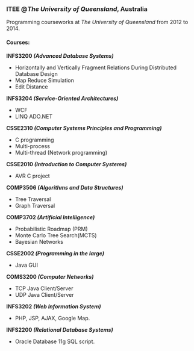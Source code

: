 ### ITEE @_The University of Queensland_, Australia

Programming courseworks at _The University of Queensland_ from 2012 to 2014.

#### Courses:

**INFS3200 _(Advanced Database Systems)_**
* Horizontally and Vertically Fragment Relations During Distributed Database Design
* Map Reduce Simulation
* Edit Distance

**INFS3204 _(Service-Oriented Architectures)_**
* WCF
* LINQ ADO.NET

**CSSE2310 _(Computer Systems Principles and Programming)_**
* C programming
* Multi-process
* Multi-thread (Network programming)

**CSSE2010 _(Introduction to Computer Systems)_**
* AVR C project

**COMP3506 _(Algorithms and Data Structures)_**
* Tree Traversal
* Graph Traversal

**COMP3702 _(Artificial Intelligence)_**
* Probabilistic Roadmap (PRM)
* Monte Carlo Tree Search(MCTS)
* Bayesian Networks

**CSSE2002 _(Programming in the large)_**
* Java GUI

**COMS3200 _(Computer Networks)_**
* TCP Java Client/Server
* UDP Java Client/Server

**INFS3202 _(Web Information System)_**
* PHP, JSP, AJAX, Google Map.

**INFS2200 _(Relational Database Systems)_**
* Oracle Database 11g SQL script.
